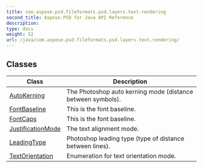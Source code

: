 ```yaml
---
title: com.aspose.psd.fileformats.psd.layers.text.rendering
second_title: Aspose.PSD for Java API Reference
description: 
type: docs
weight: 52
url: /java/com.aspose.psd.fileformats.psd.layers.text.rendering/
---
```



## Classes

| Class | Description |
| --- | --- |
| [AutoKerning](../com.aspose.psd.fileformats.psd.layers.text.rendering/autokerning) | The Photoshop auto kerning mode (distance between symbols). |
| [FontBaseline](../com.aspose.psd.fileformats.psd.layers.text.rendering/fontbaseline) | This is the font baseline. |
| [FontCaps](../com.aspose.psd.fileformats.psd.layers.text.rendering/fontcaps) | This is the font baseline. |
| [JustificationMode](../com.aspose.psd.fileformats.psd.layers.text.rendering/justificationmode) | The text alignment mode. |
| [LeadingType](../com.aspose.psd.fileformats.psd.layers.text.rendering/leadingtype) | Photoshop leading type (type of distance between lines). |
| [TextOrientation](../com.aspose.psd.fileformats.psd.layers.text.rendering/textorientation) | Enumeration for text orientation mode. |
